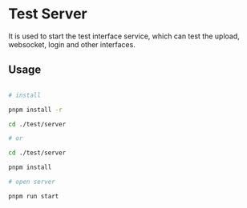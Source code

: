 # Test Server

It is used to start the test interface service, which can test the upload, websocket, login and other interfaces.

## Usage

```bash

# install

pnpm install -r

cd ./test/server

# or

cd ./test/server

pnpm install

# open server

pnpm run start

```
